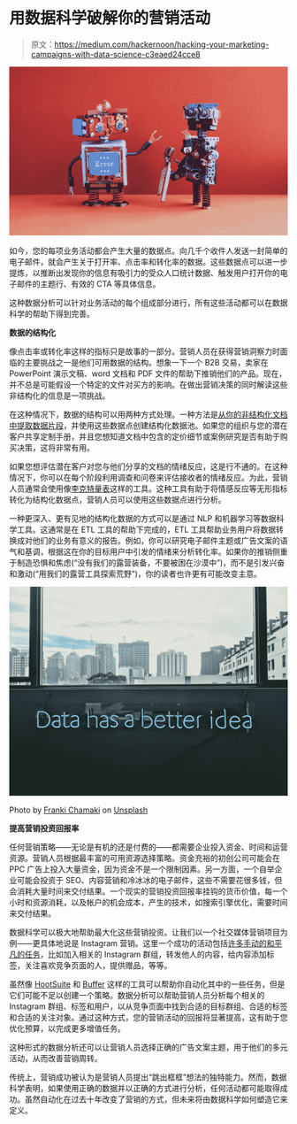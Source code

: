# 用数据科学破解你的营销活动

> 原文：<https://medium.com/hackernoon/hacking-your-marketing-campaigns-with-data-science-c3eaed24cce8>

![](img/985875f1ec5f8a89e64d1033e84572cc.png)

如今，您的每项业务活动都会产生大量的数据点。向几千个收件人发送一封简单的电子邮件，就会产生关于打开率、点击率和转化率的数据。这些数据点可以进一步提炼，以推断出发现你的信息有吸引力的受众人口统计数据、触发用户打开你的电子邮件的主题行、有效的 CTA 等具体信息。

这种数据分析可以针对业务活动的每个组成部分进行，所有这些活动都可以在数据科学的帮助下得到完善。

**数据的结构化**

像点击率或转化率这样的指标只是故事的一部分。营销人员在获得营销洞察力时面临的主要挑战之一是他们可用数据的结构。想象一下一个 B2B 交易，卖家在 PowerPoint 演示文稿、word 文档和 PDF 文件的帮助下推销他们的产品。现在，并不总是可能假设一个特定的文件对买方的影响。在做出营销决策的同时解读这些非结构化的信息是一项挑战。

在这种情况下，数据的结构可以用两种方式处理。一种方法是[从你的非结构化文档中提取数据片段](https://adeptia.com/blog/data-extraction-unstructured-pdf-files)，并使用这些数据点创建结构化数据池。如果您的组织与您的潜在客户共享定制手册，并且您想知道文档中包含的定价细节或案例研究是否有助于购买决策，这将非常有用。

如果您想评估潜在客户对您与他们分享的文档的情绪反应，这是行不通的。在这种情况下，你可以在每个阶段利用调查和问卷来评估接收者的情绪反应。为此，营销人员通常会使用像[李克特量表](https://www.questionpro.com/article/likert-scale-survey-questions.html)这样的工具。这种工具有助于将情感反应等无形指标转化为结构化数据点，营销人员可以使用这些数据点进行分析。

一种更深入、更有见地的结构化数据的方式可以是通过 NLP 和机器学习等数据科学工具。这通常是在 ETL 工具的帮助下完成的，ETL 工具帮助业务用户将数据转换成对他们的业务有意义的报告。例如，你可以研究电子邮件主题或广告文案的语气和基调，根据这在你的目标用户中引发的情绪来分析转化率。如果你的推销侧重于制造恐惧和焦虑(“没有我们的露营装备，不要被困在沙漠中”)，而不是引发兴奋和激动(“用我们的露营工具探索荒野”)，你的读者也许更有可能改变主意。

![](img/9f57720d84f6d0b1633e8e2d62285752.png)

Photo by [Franki Chamaki](https://unsplash.com/@franki?utm_source=unsplash&utm_medium=referral&utm_content=creditCopyText) on [Unsplash](https://unsplash.com/search/photos/data?utm_source=unsplash&utm_medium=referral&utm_content=creditCopyText)

**提高营销投资回报率**

任何营销策略——无论是有机的还是付费的——都需要企业投入资金、时间和运营资源。营销人员根据最丰富的可用资源选择策略。资金充裕的初创公司可能会在 PPC 广告上投入大量资金，因为资金不是一个限制因素。另一方面，一个自举企业可能会投资于 SEO、内容营销和冷冰冰的电子邮件，这些不需要花很多钱，但会消耗大量时间来交付结果。一个现实的营销投资回报率挂钩的货币价值，每一个小时和资源消耗，以及帐户的机会成本，产生的技术，如搜索引擎优化，需要时间来交付结果。

数据科学可以极大地帮助最大化这些营销投资。让我们以一个社交媒体营销项目为例——更具体地说是 Instagram 营销。这里一个成功的活动包括[许多手动的和平凡的任务](https://www.oberlo.com/blog/how-to-get-followers-on-instagram)，比如加入相关的 Instagram 群组，转发他人的内容，给内容添加标签，关注喜欢竞争页面的人，提供赠品，等等。

虽然像 [HootSuite](https://hootsuite.com/) 和 [Buffer](https://buffer.com/) 这样的工具可以帮助你自动化其中的一些任务，但是它们可能不足以创建一个策略。数据分析可以帮助营销人员分析每个相关的 Instagram 群组、标签和用户，以从竞争页面中找到合适的目标群组、合适的标签和合适的关注对象。通过这种方式，您的营销活动的回报将显著提高，这有助于您优化预算，以完成更多增值任务。

这种形式的数据分析还可以让营销人员选择正确的广告文案主题，用于他们的多元活动，从而改善营销周转。

传统上，营销成功被认为是营销人员提出“跳出框框”想法的独特能力。然而，数据科学表明，如果使用正确的数据并以正确的方式进行分析，任何活动都可能取得成功。虽然自动化在过去十年改变了营销的方式，但未来将由数据科学如何塑造它来定义。
